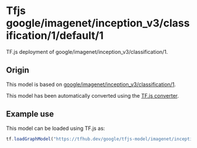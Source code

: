 # Tfjs google/imagenet/inception_v3/classification/1/default/1
TF.js deployment of google/imagenet/inception_v3/classification/1.

<!-- parent-model: google/imagenet/inception_v3/classification/1 -->

## Origin

This model is based on [google/imagenet/inception_v3/classification/1](https://tfhub.dev/google/imagenet/inception_v3/classification/1).

This model has been automatically converted using the [TF.js converter](https://github.com/tensorflow/tfjs/tree/master/tfjs-converter).

## Example use
This model can be loaded using TF.js as:

```javascript
tf.loadGraphModel("https://tfhub.dev/google/tfjs-model/imagenet/inception_v3/classification/1/default/1", { fromTFHub: true })
```
